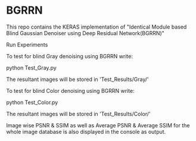 # BGRRN
This repo contains the KERAS implementation of "Identical Module based Blind Gaussian Denoiser
using Deep Residual Network(BGRRN)"


Run Experiments

To test for blind Gray denoising using BGRRN write:

python Test_Gray.py

The resultant images will be stored in 'Test_Results/Gray/'

To test for blind Color denoising using BGRRN write:

python Test_Color.py

The resultant images will be stored in 'Test_Results/Color/'

Image wise PSNR & SSIM as well as Average PSNR & Average SSIM for the whole image database is also displayed in the console as output.

